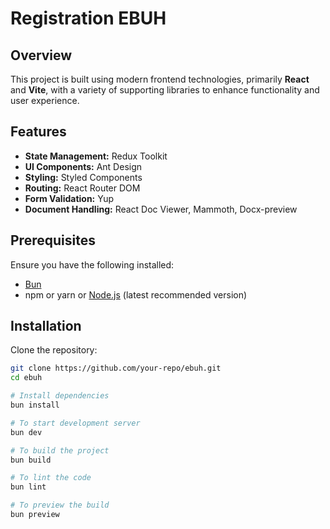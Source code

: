 # Registration EBUH

## Overview

This project is built using modern frontend technologies, primarily **React** and **Vite**, with a variety of supporting libraries to enhance functionality and user experience.

## Features

- **State Management:** Redux Toolkit
- **UI Components:** Ant Design
- **Styling:** Styled Components
- **Routing:** React Router DOM
- **Form Validation:** Yup
- **Document Handling:** React Doc Viewer, Mammoth, Docx-preview

## Prerequisites

Ensure you have the following installed:

- [Bun](https://bun.sh/)
- npm or yarn or [Node.js](https://nodejs.org/) (latest recommended version)

## Installation

Clone the repository:

```bash
git clone https://github.com/your-repo/ebuh.git
cd ebuh

# Install dependencies
bun install

# To start development server
bun dev

# To build the project
bun build

# To lint the code
bun lint

# To preview the build
bun preview
